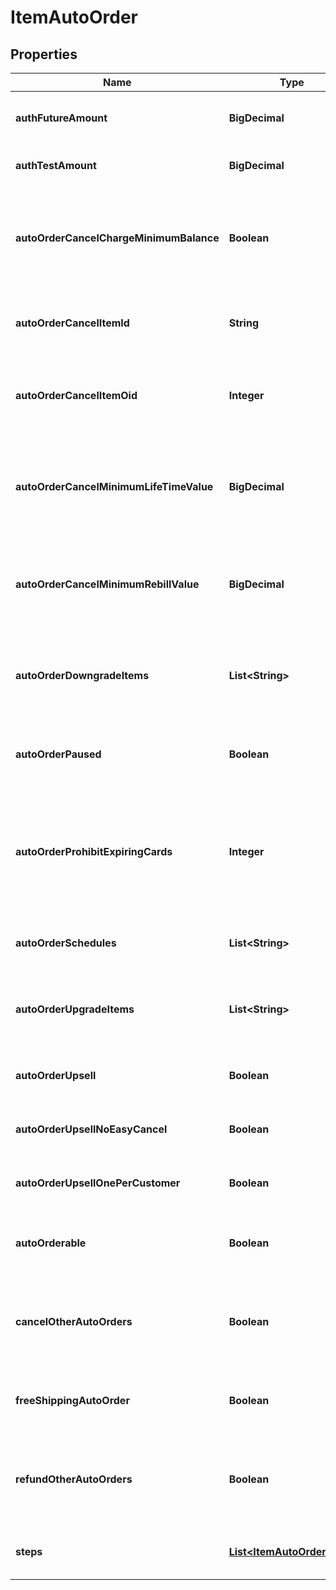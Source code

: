 

# ItemAutoOrder


## Properties

| Name | Type | Description | Notes |
|------------ | ------------- | ------------- | -------------|
|**authFutureAmount** | **BigDecimal** | Amount to try and authorize for the future rebill |  [optional] |
|**authTestAmount** | **BigDecimal** | Amount to try and test authorize |  [optional] |
|**autoOrderCancelChargeMinimumBalance** | **Boolean** | If true, the cost of the cancel item will be the remaining balance of the minimum rebill or lifetime value |  [optional] |
|**autoOrderCancelItemId** | **String** | Item id to attempt charging the customer for if they cancel |  [optional] |
|**autoOrderCancelItemOid** | **Integer** | Item object identifier to attempt charging the customer for if they cancel |  [optional] |
|**autoOrderCancelMinimumLifeTimeValue** | **BigDecimal** | The minimum life time value that must be paid in order to not be charged the cancellation item. |  [optional] |
|**autoOrderCancelMinimumRebillValue** | **BigDecimal** | The minimum rebill value that must be paid in order to not be charged the cancellation item. |  [optional] |
|**autoOrderDowngradeItems** | **List&lt;String&gt;** | List of downgrade items presented to customer service representatives |  [optional] |
|**autoOrderPaused** | **Boolean** | True if the rebill processing of this item is paused |  [optional] |
|**autoOrderProhibitExpiringCards** | **Integer** | Minimum number of months before expiration for the card.  Overrides the account level setting if higher.  Set to zero to disable. |  [optional] |
|**autoOrderSchedules** | **List&lt;String&gt;** | The user selectable schedules that are available |  [optional] |
|**autoOrderUpgradeItems** | **List&lt;String&gt;** | List of upgrade items presented to customer service representatives |  [optional] |
|**autoOrderUpsell** | **Boolean** | True if this item uses a fixed upsell step schedule |  [optional] |
|**autoOrderUpsellNoEasyCancel** | **Boolean** | Do not send the easy cancel email to the customer |  [optional] |
|**autoOrderUpsellOnePerCustomer** | **Boolean** | Limit the purchase of this item to one per customer |  [optional] |
|**autoOrderable** | **Boolean** | True if this item can be automatically ordered by the customer |  [optional] |
|**cancelOtherAutoOrders** | **Boolean** | True if other auto orders for this customer should be canceled when this item is ordered |  [optional] |
|**freeShippingAutoOrder** | **Boolean** | True if the customer should be given free shipping |  [optional] |
|**refundOtherAutoOrders** | **Boolean** | True if other auto orders for this customer should refunded if this item is refunded. |  [optional] |
|**steps** | [**List&lt;ItemAutoOrderStep&gt;**](ItemAutoOrderStep.md) | The rebill steps if this auto order is an upsell |  [optional] |




